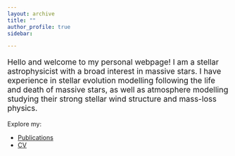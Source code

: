 ```yaml
---
layout: archive
title: ""
author_profile: true
sidebar:

---
```

<p style="font-size: 1.25em;">Hello and welcome to my personal webpage! I am a stellar astrophysicist with a broad interest in massive stars. I have experience in stellar evolution modelling following the life and death of massive stars, as well as atmosphere modelling studying their strong stellar wind structure and mass-loss physics.</p>


Explore my:

- [Publications](/publications/)
- [CV](/files/cv.pdf)

